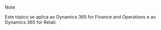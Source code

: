 > [!NOTE]
> Este tópico se aplica ao Dynamics 365 for Finance and Operations e ao Dynamics 365 for Retail. 